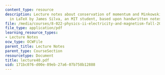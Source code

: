 ```yaml
---
content_type: resource
description: Lecture notes about conservation of momentum and Minkowski force. Prepared
  in LaTeX by James Silva, an MIT student, based upon handwritten notes.
file: /media/courses/8-022-physics-ii-electricity-and-magnetism-fall-2006/171bc076d00e89eb27a607b758b12888_lecture40.pdf
file_type: application/pdf
learning_resource_types:
- Lecture Notes
ocw_type: OCWFile
parent_title: Lecture Notes
parent_type: CourseSection
resourcetype: Document
title: lecture40.pdf
uid: 171bc076-d00e-89eb-27a6-07b758b12888
---
```


